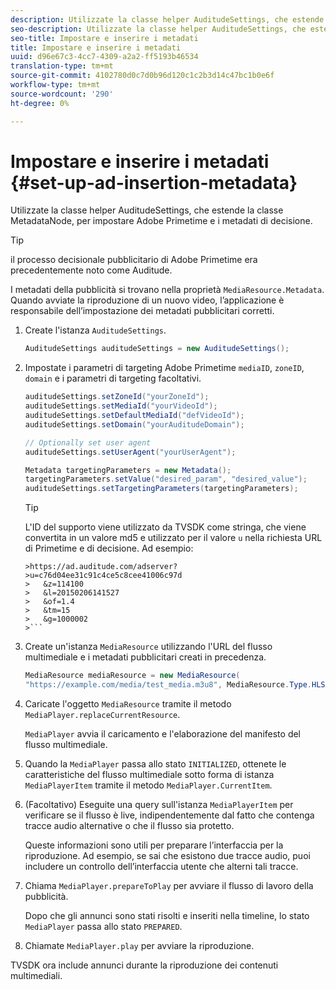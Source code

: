 ```yaml
---
description: Utilizzate la classe helper AuditudeSettings, che estende la classe MetadataNode, per impostare  Adobe Primetime e i metadati di decisione.
seo-description: Utilizzate la classe helper AuditudeSettings, che estende la classe MetadataNode, per impostare  Adobe Primetime e i metadati di decisione.
seo-title: Impostare e inserire i metadati
title: Impostare e inserire i metadati
uuid: d96e67c3-4cc7-4309-a2a2-ff5193b46534
translation-type: tm+mt
source-git-commit: 4102780d0c7d0b96d120c1c2b3d14c47bc1b0e6f
workflow-type: tm+mt
source-wordcount: '290'
ht-degree: 0%

---
```



# Impostare e inserire i metadati {#set-up-ad-insertion-metadata}

Utilizzate la classe helper AuditudeSettings, che estende la classe MetadataNode, per impostare  Adobe Primetime e i metadati di decisione.

>[!TIP]
>
> il processo decisionale pubblicitario di Adobe Primetime era precedentemente noto come Auditude.

I metadati della pubblicità si trovano nella proprietà `MediaResource.Metadata`. Quando avviate la riproduzione di un nuovo video, l’applicazione è responsabile dell’impostazione dei metadati pubblicitari corretti.

1. Create l&#39;istanza `AuditudeSettings`.

   ```java
   AuditudeSettings auditudeSettings = new AuditudeSettings();
   ```

1. Impostate i parametri di targeting  Adobe Primetime `mediaID`, `zoneID`, `domain` e i parametri di targeting facoltativi.

   ```java
   auditudeSettings.setZoneId("yourZoneId"); 
   auditudeSettings.setMediaId("yourVideoId"); 
   auditudeSettings.setDefaultMediaId("defVideoId"); 
   auditudeSettings.setDomain("yourAuditudeDomain"); 
   
   // Optionally set user agent  
   auditudeSettings.setUserAgent("yourUserAgent"); 
   
   Metadata targetingParameters = new Metadata(); 
   targetingParameters.setValue("desired_param", "desired_value"); 
   auditudeSettings.setTargetingParameters(targetingParameters);
   ```

   >[!TIP]
   >
   >L&#39;ID del supporto viene utilizzato da TVSDK come stringa, che viene convertita in un valore md5 e utilizzato per il valore `u` nella richiesta URL di Primetime e di decisione. Ad esempio:
   >
   >
   ```
   >https://ad.auditude.com/adserver?
   >u=c76d04ee31c91c4ce5c8cee41006c97d
   >   &z=114100 
   >   &l=20150206141527 
   >   &of=1.4 
   >   &tm=15 
   >   &g=1000002
   >```

1. Create un&#39;istanza `MediaResource` utilizzando l&#39;URL del flusso multimediale e i metadati pubblicitari creati in precedenza.

   ```java
   MediaResource mediaResource = new MediaResource( 
   "https://example.com/media/test_media.m3u8", MediaResource.Type.HLS, Metadata);
   ```

1. Caricate l&#39;oggetto `MediaResource` tramite il metodo `MediaPlayer.replaceCurrentResource`.

   `MediaPlayer` avvia il caricamento e l&#39;elaborazione del manifesto del flusso multimediale.

1. Quando la `MediaPlayer` passa allo stato `INITIALIZED`, ottenete le caratteristiche del flusso multimediale sotto forma di istanza `MediaPlayerItem` tramite il metodo `MediaPlayer.CurrentItem`.
1. (Facoltativo) Eseguite una query sull&#39;istanza `MediaPlayerItem` per verificare se il flusso è live, indipendentemente dal fatto che contenga tracce audio alternative o che il flusso sia protetto.

   Queste informazioni sono utili per preparare l’interfaccia per la riproduzione. Ad esempio, se sai che esistono due tracce audio, puoi includere un controllo dell’interfaccia utente che alterni tali tracce.

1. Chiama `MediaPlayer.prepareToPlay` per avviare il flusso di lavoro della pubblicità.

   Dopo che gli annunci sono stati risolti e inseriti nella timeline, lo stato `MediaPlayer` passa allo stato `PREPARED`.
1. Chiamate `MediaPlayer.play` per avviare la riproduzione.

TVSDK ora include annunci durante la riproduzione dei contenuti multimediali.
